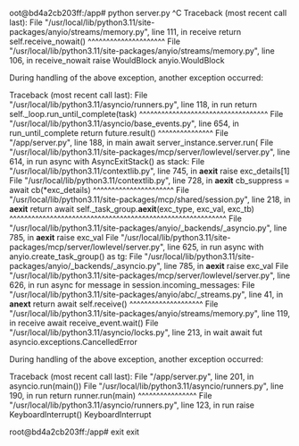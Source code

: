 oot@bd4a2cb203ff:/app# python server.py
^C
Traceback (most recent call last):
  File "/usr/local/lib/python3.11/site-packages/anyio/streams/memory.py", line 111, in receive
    return self.receive_nowait()
           ^^^^^^^^^^^^^^^^^^^^^
  File "/usr/local/lib/python3.11/site-packages/anyio/streams/memory.py", line 106, in receive_nowait
    raise WouldBlock
anyio.WouldBlock

During handling of the above exception, another exception occurred:

Traceback (most recent call last):
  File "/usr/local/lib/python3.11/asyncio/runners.py", line 118, in run
    return self._loop.run_until_complete(task)
           ^^^^^^^^^^^^^^^^^^^^^^^^^^^^^^^^^^^
  File "/usr/local/lib/python3.11/asyncio/base_events.py", line 654, in run_until_complete
    return future.result()
           ^^^^^^^^^^^^^^^
  File "/app/server.py", line 188, in main
    await server_instance.server.run(
  File "/usr/local/lib/python3.11/site-packages/mcp/server/lowlevel/server.py", line 614, in run
    async with AsyncExitStack() as stack:
  File "/usr/local/lib/python3.11/contextlib.py", line 745, in __aexit__
    raise exc_details[1]
  File "/usr/local/lib/python3.11/contextlib.py", line 728, in __aexit__
    cb_suppress = await cb(*exc_details)
                  ^^^^^^^^^^^^^^^^^^^^^^
  File "/usr/local/lib/python3.11/site-packages/mcp/shared/session.py", line 218, in __aexit__
    return await self._task_group.__aexit__(exc_type, exc_val, exc_tb)
           ^^^^^^^^^^^^^^^^^^^^^^^^^^^^^^^^^^^^^^^^^^^^^^^^^^^^^^^^^^^
  File "/usr/local/lib/python3.11/site-packages/anyio/_backends/_asyncio.py", line 785, in __aexit__
    raise exc_val
  File "/usr/local/lib/python3.11/site-packages/mcp/server/lowlevel/server.py", line 625, in run
    async with anyio.create_task_group() as tg:
  File "/usr/local/lib/python3.11/site-packages/anyio/_backends/_asyncio.py", line 785, in __aexit__
    raise exc_val
  File "/usr/local/lib/python3.11/site-packages/mcp/server/lowlevel/server.py", line 626, in run
    async for message in session.incoming_messages:
  File "/usr/local/lib/python3.11/site-packages/anyio/abc/_streams.py", line 41, in __anext__
    return await self.receive()
           ^^^^^^^^^^^^^^^^^^^^
  File "/usr/local/lib/python3.11/site-packages/anyio/streams/memory.py", line 119, in receive
    await receive_event.wait()
  File "/usr/local/lib/python3.11/asyncio/locks.py", line 213, in wait
    await fut
asyncio.exceptions.CancelledError

During handling of the above exception, another exception occurred:

Traceback (most recent call last):
  File "/app/server.py", line 201, in <module>
    asyncio.run(main())
  File "/usr/local/lib/python3.11/asyncio/runners.py", line 190, in run
    return runner.run(main)
           ^^^^^^^^^^^^^^^^
  File "/usr/local/lib/python3.11/asyncio/runners.py", line 123, in run
    raise KeyboardInterrupt()
KeyboardInterrupt

root@bd4a2cb203ff:/app# exit
exit